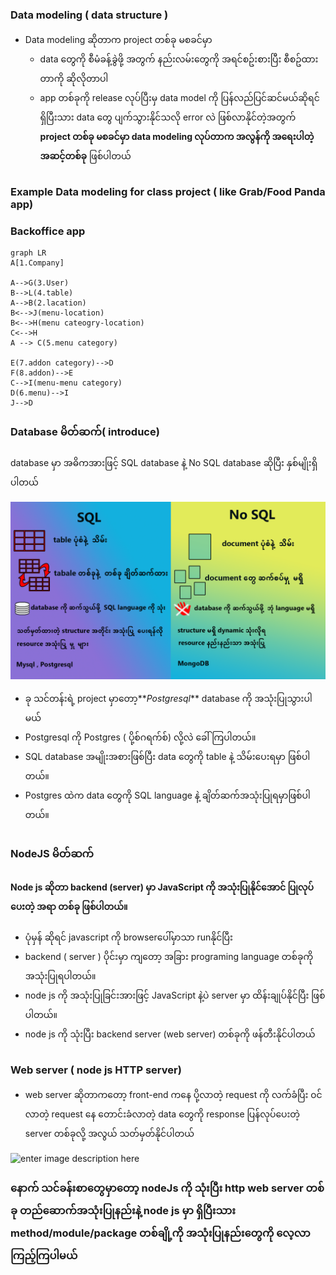 ### Data modeling ( data structure )

- Data modeling ဆိုတာက project တစ်ခု မစခင်မှာ
  - data တွေကို စီမံခန့်ခွဲဖို့ အတွက် နည်းလမ်းတွေကို အရင်စဥ်းစားပြီး စီစဥ်ထားတာကို ဆိုလိုတာပါ
  - app တစ်ခုကို release လုပ်ပြီးမှ data model ကို ပြန်လည်ပြင်ဆင်မယ်ဆိုရင် ရှိပြီးသား data တွေ ပျက်သွားနိုင်သလို error လဲ ဖြစ်လာနိုင်တဲ့အတွက် **project တစ်ခု မစခင်မှာ data modeling လုပ်တာက အလွန်ကို အရေးပါတဲ့ အဆင့်တစ်ခု** ဖြစ်ပါတယ်

##

### Example Data modeling for class project ( like Grab/Food Panda app)

### Backoffice app

```mermaid
graph LR
A[1.Company]

A-->G(3.User)
B-->L(4.table)
A-->B(2.lacation)
B<-->J(menu-location)
B<-->H(menu cateogry-location)
C<-->H
A --> C(5.menu category)

E(7.addon category)-->D
F(8.addon)-->E
C-->I(menu-menu category)
D(6.menu)-->I
J-->D

```

### Database မိတ်ဆက်( introduce)

database မှာ အဓိကအားဖြင့် SQL database နဲ့ No SQL database ဆိုပြီး နှစ်မျိုးရှိပါတယ်

![enter image description here](https://raw.githubusercontent.com/Aungmyanmar32/msquare-m4/main/database1.png)

- ခု သင်တန်းရဲ့ project မှာတော့**_Postgresql_** database ကို အသုံးပြုသွားပါမယ်
- Postgresql ကို Postgres ( ပို့စ်ဂရက်စ်) လို့လဲ ခေါ်ကြပါတယ်။
- SQL database အမျိုးအစားဖြစ်ပြီး data တွေကို table နဲ့ သိမ်းပေးရမှာ ဖြစ်ပါတယ်။
- Postgres ထဲက data တွေကို SQL language နဲ့ ချိတ်ဆက်အသုံးပြုရမှာဖြစ်ပါတယ်။

##

### NodeJS မိတ်ဆက်

#### Node js ဆိုတာ backend (server) မှာ JavaScript ကို အသုံးပြုနိုင်အောင် ပြုလုပ်ပေးတဲ့ အရာ တစ်ခု ဖြစ်ပါတယ်။

- ပုံမှန် ဆိုရင် javascript ကို browserပေါ်မှာသာ runနိုင်ပြီး
- backend ( server ) ပိုင်းမှာ ကျတော့ အခြား programing language တစ်ခုကို အသုံးပြုရပါတယ်။
- node js ကို အသုံးပြုခြင်းအားဖြင့် JavaScript နဲ့ပဲ server မှာ ထိန်းချုပ်နိုင်ပြီး ဖြစ်ပါတယ်။
- node js ကို သုံးပြီး backend server (web server) တစ်ခုကို ဖန်တီးနိုင်ပါတယ်

##

### Web server ( node js HTTP server)

- web server ဆိုတာကတော့ front-end ကနေ ပို့လာတဲ့ request ကို လက်ခံပြီး ၀င်လာတဲ့ request နေ တောင်းခံလာတဲ့ data တွေကို response ပြန်လုပ်ပေးတဲ့ server တစ်ခုလို့ အလွယ် သတ်မှတ်နိုင်ပါတယ်

![enter image description here](https://res.cloudinary.com/practicaldev/image/fetch/s--KI6BAhvi--/c_limit,f_auto,fl_progressive,q_auto,w_880/https://dev-to-uploads.s3.amazonaws.com/uploads/articles/2efhol0cof1mhkerg8xl.jpg)

### နောက် သင်ခန်းစာတွေမှာတော့ nodeJs ကို သုံးပြီး http web server တစ်ခု တည်ဆောက်အသုံးပြုနည်းနဲ့ node js မှာ ရှိပြီးသား method/module/package တစ်ချို့ကို အသုံးပြုနည်းတွေကို လေ့လာကြည့်ကြပါမယ်
